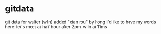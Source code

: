 # gitdata
git data for walter (wlin)
added "xian rou" by hong
I'd like to have my words here: let's meet at half hour after 2pm. wlin  at Tims
